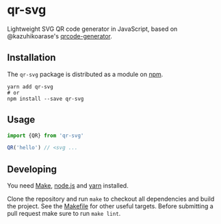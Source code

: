 qr-svg
======

Lightweight SVG QR code generator in JavaScript, based on @kazuhikoarase's [qrcode-generator](https://github.com/kazuhikoarase/qrcode-generator).

## Installation

The `qr-svg` package is distributed as a module on [npm](https://www.npmjs.com/package/qr-svg).

```
yarn add qr-svg
# or
npm install --save qr-svg
```

## Usage

```ts
import {QR} from 'qr-svg'

QR('hello') // <svg ...
```

## Developing

You need [Make](https://www.gnu.org/software/make/), [node.js](https://nodejs.org/en/) and [yarn](https://classic.yarnpkg.com/en/docs/install) installed.

Clone the repository and run `make` to checkout all dependencies and build the project. See the [Makefile](./Makefile) for other useful targets. Before submitting a pull request make sure to run `make lint`.
